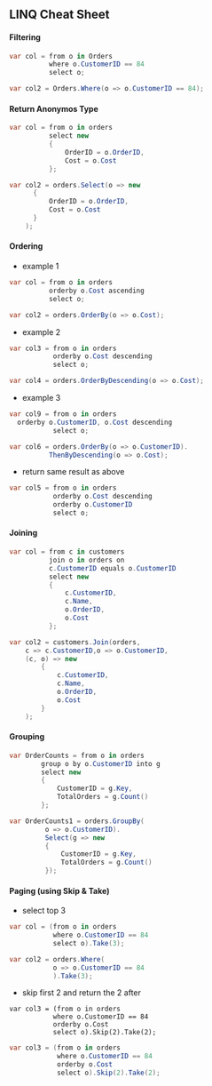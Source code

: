## LINQ Cheat Sheet

#### Filtering
```c#
var col = from o in Orders
          where o.CustomerID == 84
          select o;
```
```c#
var col2 = Orders.Where(o => o.CustomerID == 84);
```

#### Return Anonymos Type
```c#
var col = from o in orders
          select new 
          { 
              OrderID = o.OrderID, 
              Cost = o.Cost 
          };
```
```c#
var col2 = orders.Select(o => new 
      {
          OrderID = o.OrderID, 
          Cost = o.Cost
      }
    );
```

#### Ordering
- example 1
```c#
var col = from o in orders
          orderby o.Cost ascending
          select o;
```
```c#
var col2 = orders.OrderBy(o => o.Cost);
```
- example 2
```c#
var col3 = from o in orders
           orderby o.Cost descending
           select o;
```
```c#
var col4 = orders.OrderByDescending(o => o.Cost);
```
- example 3
```c#
var col9 = from o in orders
  orderby o.CustomerID, o.Cost descending
           select o;
```
```c#
var col6 = orders.OrderBy(o => o.CustomerID).
          ThenByDescending(o => o.Cost);
```
- return same result as above
```c#
var col5 = from o in orders
           orderby o.Cost descending
           orderby o.CustomerID
           select o;
```

#### Joining
```c#
var col = from c in customers
          join o in orders on 
          c.CustomerID equals o.CustomerID
          select new 
          {
              c.CustomerID, 
              c.Name, 
              o.OrderID, 
              o.Cost
          };	
```
```c#
var col2 = customers.Join(orders, 
    c => c.CustomerID,o => o.CustomerID, 
    (c, o) => new 
        { 
            c.CustomerID, 
            c.Name, 
            o.OrderID, 
            o.Cost 
        }
    );
```

#### Grouping
```c#
var OrderCounts = from o in orders
        group o by o.CustomerID into g
        select new
        {
            CustomerID = g.Key,
            TotalOrders = g.Count()
        };	
```
```c#
var OrderCounts1 = orders.GroupBy(
         o => o.CustomerID).
         Select(g => new 
         { 
             CustomerID = g.Key, 
             TotalOrders = g.Count() 
         });
```
#### Paging (using Skip & Take)
- select top 3
```c#
var col = (from o in orders
           where o.CustomerID == 84
           select o).Take(3);
```
```c#
var col2 = orders.Where(
           o => o.CustomerID == 84
           ).Take(3);
```

- skip first 2 and return the 2 after
```c@
var col3 = (from o in orders
           where o.CustomerID == 84
           orderby o.Cost
           select o).Skip(2).Take(2);
```
```C#
var col3 = (from o in orders
            where o.CustomerID == 84
            orderby o.Cost
            select o).Skip(2).Take(2);
```
